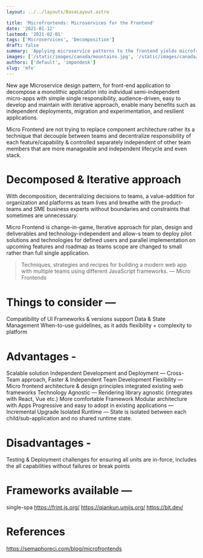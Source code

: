 ```yaml
---
layout: ../../layouts/BaseLayout.astro

title: 'Microfrontends: Microservices for the Frontend'
date: '2021-01-12'
lastmod: '2021-02-01'
tags: ['Microservices', 'Decomposition']
draft: false
summary: 'Applying microservice patterns to the frontend yields microfrontends. With them, we get the benefits of microservices in the frontend.'
images: ['/static/images/canada/mountains.jpg', '/static/images/canada/toronto.jpg']
authors: ['default', 'impondesk']
slug: 'mfe'
---
```


<main class="max-w-7xl mx-auto">

New age Microservice design pattern, for front-end application to decompose a monolithic application into individual semi-independent micro-apps with simple single responsibility, audience-driven, easy to develop and maintain with iterative approach, enable many benefits such as independent deployments, migration and experimentation, and resilient applications.

Micro Frontend are not trying to replace component architecture rather its a technique that decouple between teams and decentralize responsibility of each feature/capability & controlled separately independent of other team members that are more manageable and independent lifecycle and even stack.

# Decomposed & Iterative approach

With decomposition, decentralizing decisions to teams, a value-addition for organization and platforms as team lives and breathe with the product-teams and SME business experts without boundaries and constraints that sometimes are unnecessary.

Micro Frontend is change-in-game, Iterative approach for plan, design and deliverables and technology-independent and allow-s team to deploy pilot solutions and technologies for defined users and parallel implementation on upcoming features and roadmap as teams scope are changed to small rather than full single application.



> Techniques, strategies and recipes for building a modern web app with multiple teams using different JavaScript frameworks. — Micro Frontends


# Things to consider —

Compatibility of UI Frameworks & versions support
Data & State Management
When-to-use guidelines, as it adds flexibility + complexity to platform

# Advantages -

Scalable solution
Independent Development and Deployment — Cross-Team approach, Faster & Independent Team Development
Flexibility — Micro frontend architecture & design principles integrated existing web frameworks
Technology Agnostic — Rendering library agnostic (integrates with React, Vue etc.)
More comfortable Framework
Modular architecture with Apps
Progressive and easy to adopt in existing applications — Incremental Upgrade
Isolated Runtime — State is isolated between each child/sub-application and no shared runtime state.

# Disadvantages -

Testing & Deployment challenges for ensuring all units are in-force, includes the all capabilities without failures or break points

# Frameworks available —

single-spa
https://frint.js.org/
https://qiankun.umijs.org/
https://bit.dev/


# References
https://semaphoreci.com/blog/microfrontends 




</main>